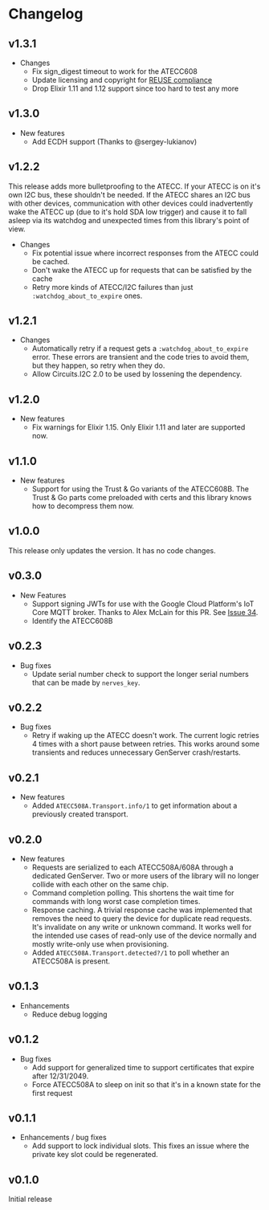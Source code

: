 # Changelog

## v1.3.1

* Changes
  * Fix sign_digest timeout to work for the ATECC608
  * Update licensing and copyright for [REUSE compliance](https://reuse.software/)
  * Drop Elixir 1.11 and 1.12 support since too hard to test any more

## v1.3.0

* New features
  * Add ECDH support (Thanks to @sergey-lukianov)

## v1.2.2

This release adds more bulletproofing to the ATECC. If your ATECC is on it's own
I2C bus, these shouldn't be needed. If the ATECC shares an I2C bus with other
devices, communication with other devices could inadvertently wake the ATECC up
(due to it's hold SDA low trigger) and cause it to fall asleep via its watchdog
and unexpected times from this library's point of view.

* Changes
  * Fix potential issue where incorrect responses from the ATECC could be cached.
  * Don't wake the ATECC up for requests that can be satisfied by the cache
  * Retry more kinds of ATECC/I2C failures than just `:watchdog_about_to_expire` ones.

## v1.2.1

* Changes
  * Automatically retry if a request gets a `:watchdog_about_to_expire` error.
    These errors are transient and the code tries to avoid them, but they
    happen, so retry when they do.
  * Allow Circuits.I2C 2.0 to be used by lossening the dependency.

## v1.2.0

* New features
  * Fix warnings for Elixir 1.15. Only Elixir 1.11 and later are supported now.

## v1.1.0

* New features
  * Support for using the Trust & Go variants of the ATECC608B. The Trust & Go
    parts come preloaded with certs and this library knows how to decompress
    them now.

## v1.0.0

This release only updates the version. It has no code changes.

## v0.3.0

* New Features
  * Support signing JWTs for use with the Google Cloud
    Platform's IoT Core MQTT broker. Thanks to Alex McLain for this PR. See
    [Issue 34](https://github.com/nerves-hub/atecc508a/pull/34).
  * Identify the ATECC608B

## v0.2.3

* Bug fixes
  * Update serial number check to support the longer serial numbers that can be
    made by `nerves_key`.

## v0.2.2

* Bug fixes
  * Retry if waking up the ATECC doesn't work. The current logic retries 4 times
    with a short pause between retries. This works around some transients and
    reduces unnecessary GenServer crash/restarts.

## v0.2.1

* New features
  * Added `ATECC508A.Transport.info/1` to get information about a previously
    created transport.

## v0.2.0

* New features
  * Requests are serialized to each ATECC508A/608A through a dedicated
    GenServer. Two or more users of the library will no longer collide with each
    other on the same chip.
  * Command completion polling. This shortens the wait time for commands with
    long worst case completion times.
  * Response caching. A trivial response cache was implemented that removes the
    need to query the device for duplicate read requests. It's invalidate on any
    write or unknown command. It works well for the intended use cases of
    read-only use of the device normally and mostly write-only use when
    provisioning.
  * Added `ATECC508A.Transport.detected?/1` to poll whether an ATECC508A is
    present.

## v0.1.3

* Enhancements
  * Reduce debug logging

## v0.1.2

* Bug fixes
  * Add support for generalized time to support certificates that expire after
    12/31/2049.
  * Force ATECC508A to sleep on init so that it's in a known state for the first
    request

## v0.1.1

* Enhancements / bug fixes
  * Add support to lock individual slots. This fixes an issue where the private
    key slot could be regenerated.

## v0.1.0

Initial release
